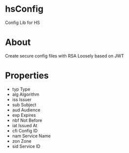 # hsConfig
Config Lib for HS


# About

Create secure config files with RSA
Loosely based on JWT

# Properties

- typ   Type
- alg   Algorithm
- iss   Issuer
- sub   Subject
- aud   Audience
- exp   Expires
- nbf   Not Before
- iat   Issued At
- cfi   Config ID
- nam   Service Name
- zon   Zone
- sid   Service ID

